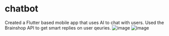 # chatbot

Created a Flutter based mobile app that uses AI to chat with users. 
Used the Brainshop API to get smart replies on user qeuries.
![image](https://user-images.githubusercontent.com/83627593/177684952-cdecdf8c-1869-425f-bfd5-b644ca4a45c6.png)
![image](https://user-images.githubusercontent.com/83627593/177684958-dd2e5ac4-c0fe-4997-b699-c62e90f1eac3.png)
